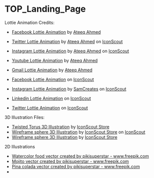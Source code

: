 # TOP_Landing_Page


Lottie Animation Credits:
- <a href="https://iconscout.com/lotties/facebook" target="_blank">Facebook Lottie Animation</a> by <a href="https://iconscout.com/contributors/ateeq" target="_blank">Ateeq Ahmed</a>
- <a href="https://iconscout.com/lotties/twitter" target="_blank">Twitter Lottie Animation</a> by <a href="https://iconscout.com/contributors/ateeq">Ateeq Ahmed</a> on <a href="https://iconscout.com">IconScout</a>
- <a href="https://iconscout.com/lotties/instagram" target="_blank">Instagram Lottie Animation</a> by <a href="https://iconscout.com/contributors/ateeq">Ateeq Ahmed</a> on <a href="https://iconscout.com">IconScout</a>
- <a href="https://iconscout.com/lotties/youtube" target="_blank">Youtube Lottie Animation</a> by <a href="https://iconscout.com/contributors/ateeq" target="_blank">Ateeq Ahmed</a>
- <a href="https://iconscout.com/lotties/gmail" target="_blank">Gmail Lottie Animation</a> by <a href="https://iconscout.com/contributors/ateeq" target="_blank">Ateeq Ahmed</a>

- <a href="https://iconscout.com/lotties/facebook" target="_blank">Facebook Lottie Animation</a> on <a href="https://iconscout.com">IconScout</a>
- <a href="https://iconscout.com/lotties/instagram" target="_blank">Instagram Lottie Animation</a> by <a href="https://iconscout.com/contributors/korewasam">SamCreates</a> on <a href="https://iconscout.com">IconScout</a>
- <a href="https://iconscout.com/lotties/linkedin" target="_blank">Linkedin Lottie Animation</a> on <a href="https://iconscout.com">IconScout</a>
- <a href="https://iconscout.com/lotties/twitter" target="_blank">Twitter Lottie Animation</a> on <a href="https://iconscout.com">IconScout</a>


3D Illustration Files:
- <a href="https://iconscout.com/3ds/twisted-torus" target="_blank">Twisted Torus 3D Illustration</a> by <a href="https://iconscout.com/contributors/iconscout" target="_blank">IconScout Store</a>
- <a href="https://iconscout.com/3ds/wireframe-sphere" target="_blank">Wireframe sphere 3D Illustration</a> by <a href="https://iconscout.com/contributors/iconscout">IconScout Store</a> on <a href="https://iconscout.com">IconScout</a>
- <a href="https://iconscout.com/3ds/wireframe-sphere" target="_blank">Wireframe sphere 3D Illustration</a> by <a href="https://iconscout.com/contributors/iconscout" target="_blank">IconScout Store</a>

2D Illustrations
- <a href='https://www.freepik.com/vectors/watercolor-food'>Watercolor food vector created by pikisuperstar - www.freepik.com</a>
- <a href='https://www.freepik.com/vectors/mojito'>Mojito vector created by pikisuperstar - www.freepik.com</a>
- <a href='https://www.freepik.com/vectors/pina-colada'>Pina colada vector created by pikisuperstar - www.freepik.com</a>
- 